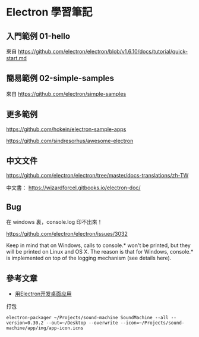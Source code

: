 # Electron 學習筆記

## 入門範例 01-hello

來自 https://github.com/electron/electron/blob/v1.6.10/docs/tutorial/quick-start.md

## 簡易範例 02-simple-samples

來自 https://github.com/electron/simple-samples

## 更多範例 

https://github.com/hokein/electron-sample-apps

https://github.com/sindresorhus/awesome-electron

## 中文文件

https://github.com/electron/electron/tree/master/docs-translations/zh-TW

中文書： https://wizardforcel.gitbooks.io/electron-doc/

## Bug

在 windows 裏，console.log 印不出來！

https://github.com/electron/electron/issues/3032

Keep in mind that on Windows, calls to console.* won't be printed, but they will be printed on Linux and OS X. The reason is that for Windows, console.* is implemented on top of the logging mechanism (see details here).

## 參考文章

* [用Electron开发桌面应用](http://get.ftqq.com/7870.get)

打包

```
electron-packager ~/Projects/sound-machine SoundMachine --all --version=0.30.2 --out=~/Desktop --overwrite --icon=~/Projects/sound-machine/app/img/app-icon.icns
```